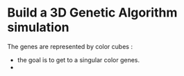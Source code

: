 # Build a 3D Genetic Algorithm simulation

The genes are represented by color cubes :
- the goal is to get to a singular color genes.
- 
